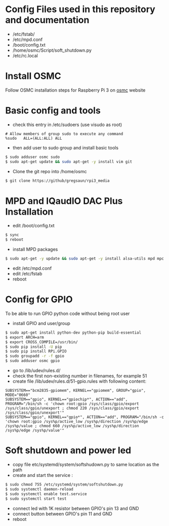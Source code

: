 Config Files used in this repository and documentation
======================================================
- /etc/fstab/
- /etc/mpd.conf
- /boot/config.txt
- /home/osmc/Script/soft_shutdown.py
- /etc/rc.local


Install OSMC
============
Follow OSMC installation steps for Raspberry Pi 3 on [osmc](https://osmc.tv/) website


Basic config and tools
======================
- check this entry in /etc/sudoers (use visudo as root)
```
# Allow members of group sudo to execute any command
%sudo   ALL=(ALL:ALL) ALL
```
- then add user to sudo group and install basic tools
```bash
$ sudo adduser osmc sudo
$ sudo apt-get update && sudo apt-get -y install vim git
```
- Clone the git repo into /home/osmc
```bash
$ git clone https://github/gregsaun/rpi3_media
```

MPD and IQaudIO DAC Plus Installation
=====================================
- edit /boot/config.txt
```bash
$ sync
$ reboot
```
- install MPD packages
```bash
$ sudo apt-get -y update && sudo apt-get -y install alsa-utils mpd mpc
```
- edit /etc/mpd.conf
- edit /etc/fstab
- reboot


Config for GPIO
===============
To be able to run GPIO python code without being root user
- install GPIO and user/group
```bash
$ sudo apt-get install python-dev python-pip build-essential
$ export ARCH=arm
$ export CROSS_COMPILE=/usr/bin/
$ sudo pip install -U pip
$ sudo pip install RPi.GPIO
$ sudo groupadd -r -f gpio
$ sudo adduser osmc gpio
```
- go to /lib/udev/rules.d/
- check the first non-existing number in filenames, for example 51
- create file /lib/udev/rules.d/51-gpio.rules with following content:
```
SUBSYSTEM=="bcm2835-gpiomem", KERNEL=="gpiomem", GROUP="gpio", MODE="0660"
SUBSYSTEM=="gpio", KERNEL=="gpiochip*", ACTION=="add", PROGRAM="/bin/sh -c 'chown root:gpio /sys/class/gpio/export /sys/class/gpio/unexport ; chmod 220 /sys/class/gpio/export /sys/class/gpio/unexport'"
SUBSYSTEM=="gpio", KERNEL=="gpio*", ACTION=="add", PROGRAM="/bin/sh -c 'chown root:gpio /sys%p/active_low /sys%p/direction /sys%p/edge /sys%p/value ; chmod 660 /sys%p/active_low /sys%p/direction /sys%p/edge /sys%p/value'"
```


Soft shutdown and power led
===========================
- copy file etc/systemd/system/softshudown.py to same location as the path
- create and start the service : 
```bash
$ sudo chmod 755 /etc/systemd/system/softshutdown.py
$ sudo systemctl daemon-reload
$ sudo systemctl enable test.service
$ sudo systemctl start test
```
- connect led with 1K resistor between GPIO's pin 13 and GND
- connect button between GPIO's pin 11 and GND
- reboot
